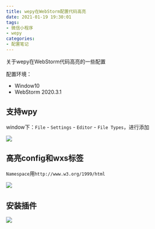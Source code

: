 ```yaml
---
title: wepy在WebStorm配置代码高亮
date: 2021-01-19 19:30:01
tags:
- 微信小程序
- wepy
categories:
- 配置笔记
---
```

关于wepy在WebStorm代码高亮的一些配置
<!--more-->
配置环境：
- Window10
- WebStorm 2020.3.1

## 支持wpy
window下：`File` - `Settings` - `Editor` - `File Types`，进行添加

![](https://image.hihia.top/Screenshot/20210119193818.png)

## 高亮config和wxs标签
`Namespace`用`http://www.w3.org/1999/html`

![](https://image.hihia.top/Screenshot/20210119194725.png)
<img src="https://image.hihia.top/Screenshot/20210119194906.png" alt="" style="zoom: 67%;" />
<img src="https://image.hihia.top/Screenshot/20210119195000.png" alt="" style="zoom:67%;" />

## 安装插件
![](https://image.hihia.top/Screenshot/20210119210140.png)

<!-- ## 配置支持rpx
添加custom
![](https://image.hihia.top/Screenshot/20210119195140.png)
![](https://image.hihia.top/Screenshot/20210119195227.png)

Program: `sed`

Arguments（macOS）: `-i "" s/"\ rpx"/rpx/g $FilePath$`

Arguments（Windows）: `-i s/"\ rpx"/rpx/g $FilePath$`

Output paths to refresh: `$FilePath$`

> macOS有自带sed，Windows没有sed，可以在这下载[sed-windows](https://github.com/mbuilov/sed-windows)，如果有安装Git的话，可以直接用Git目录下的sed，一般在/Git/usr/bin目录下 -->
